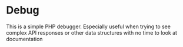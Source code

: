 Debug
=========
This is a simple PHP debugger. Especially useful when trying to see complex
API responses or other data structures with no time to look at documentation

